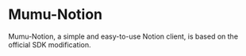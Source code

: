 # Mumu-Notion
Mumu-Notion, a simple and easy-to-use Notion client, is based on the official SDK modification.
